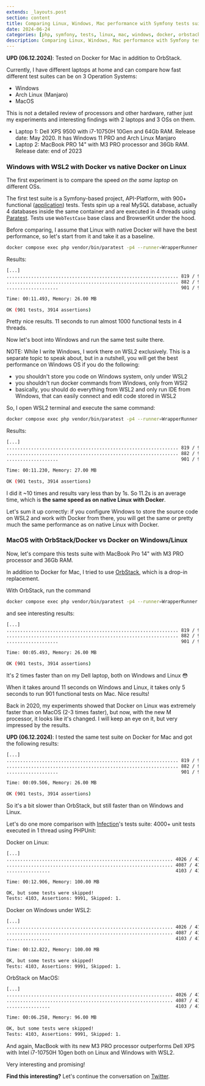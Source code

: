 ```yaml
---
extends: _layouts.post
section: content
title: Comparing Linux, Windows, Mac performance with Symfony tests suite on Docker
date: 2024-06-24
categories: [php, symfony, tests, linux, mac, windows, docker, orbstack]
description: Comparing Linux, Windows, Mac performance with Symfony tests suite.
---
```


**UPD (06.12.2024)**: Tested on Docker for Mac in addition to OrbStack. 

Currently, I have different laptops at home and can compare how fast different test suites can be on 3 Operation Systems:

- Windows
- Arch Linux (Manjaro)
- MacOS

This is not a detailed review of processors and other hardware, rather just my experiments and interesting findings with 2 laptops and 3 OSs on them.

- Laptop 1: Dell XPS 9500 with i7-10750H 10Gen and 64Gb RAM. Release date: May 2020. It has Windows 11 PRO and Arch Linux Manjaro
- Laptop 2: MacBook PRO 14" with M3 PRO processor and 36Gb RAM. Release date: end of 2023

### Windows with WSL2 with Docker vs native Docker on Linux

The first experiment is to compare the speed _on the same laptop_ on different OSs.

The first test suite is a Symfony-based project, API-Platform, with 900+ functional ([application](https://symfony.com/doc/current/testing.html#write-your-first-application-test)) tests. Tests spin up a real MySQL database, actually 4 databases inside the same container and are executed in 4 threads using [Paratest](https://github.com/paratestphp/paratest). Tests use `WebTestCase` base class and BrowserKit under the hood.

Before comparing, I assume that Linux with native Docker will have the best performance, so let's start from it and take it as a baseline.

```bash
docker compose exec php vendor/bin/paratest -p4 --runner=WrapperRunner
```

Results:

```bash
[...]
............................................................... 819 / 901 ( 90%)
............................................................... 882 / 901 ( 97%)
...................                                             901 / 901 (100%)

Time: 00:11.493, Memory: 26.00 MB

OK (901 tests, 3914 assertions)
```

Pretty nice results. 11 seconds to run almost 1000 functional tests in 4 threads.

Now let's boot into Windows and run the same test suite there.

NOTE: While I write Windows, I work there on WSL2 exclusively. This is a separate topic to speak about, but in a nutshell, you will get the best performance on Windows OS if you do the following:

- you shouldn't store you code on Windows system, only under WSL2
- you shouldn't run docker commands from Windows, only from WSl2
- basically, you should do everything from WSL2 and only run IDE from Windows, that can easily connect and edit code stored in WSL2

So, I open WSL2 terminal and execute the same command:

```bash
docker compose exec php vendor/bin/paratest -p4 --runner=WrapperRunner
```

Results:

```bash
[...]
............................................................... 819 / 901 ( 90%)
............................................................... 882 / 901 ( 97%)
...................                                             901 / 901 (100%)

Time: 00:11.230, Memory: 27.00 MB

OK (901 tests, 3914 assertions)
```

I did it ~10 times and results vary less than by 1s. So 11.2s is an average time, which is **the same speed as on native Linux with Docker**.

Let's sum it up correctly: if you configure Windows to store the source code on WSL2 and work with Docker from there, you will get the same or pretty much the same performance as on native Linux with Docker. 

### MacOS with OrbStack/Docker vs Docker on Windows/Linux

Now, let's compare this tests suite with MacBook Pro 14" with M3 PRO processor and 36Gb RAM.

In addition to Docker for Mac, I tried to use [OrbStack](https://orbstack.dev/), which is a drop-in replacement.

With OrbStack, run the command

```bash
docker compose exec php vendor/bin/paratest -p4 --runner=WrapperRunner
```

and see interesting results:

```bash
[...]
............................................................... 819 / 901 ( 90%)
............................................................... 882 / 901 ( 97%)
...................                                             901 / 901 (100%)

Time: 00:05.493, Memory: 26.00 MB

OK (901 tests, 3914 assertions)
```

It's 2 times faster than on my Dell laptop, both on Windows and Linux 😳

When it takes around 11 seconds on Windows and Linux, it takes only 5 seconds to run 901 functional tests on Mac. Nice results!

Back in 2020, my experiments showed that Docker on Linux was extremely faster than on MacOS (2-3 times faster), but now, with the new M processor, it looks like it's changed. I will keep an eye on it, but very impressed by the results.

**UPD (06.12.2024)**: I tested the same test suite on Docker for Mac and got the following results:

```bash
[...]
............................................................... 819 / 901 ( 90%)
............................................................... 882 / 901 ( 97%)
...................                                             901 / 901 (100%)

Time: 00:09.506, Memory: 26.00 MB

OK (901 tests, 3914 assertions)
```

So it's a bit slower than OrbStack, but still faster than on Windows and Linux.

Let's do one more comparison with [Infection](https://infection.github.io/guide/)'s tests suite: 4000+ unit tests executed in 1 thread using PHPUnit:

Docker on Linux:

```bash
[...]
............................................................. 4026 / 4103 ( 98%)
............................................................. 4087 / 4103 ( 99%)
................                                              4103 / 4103 (100%)

Time: 00:12.906, Memory: 100.00 MB

OK, but some tests were skipped!
Tests: 4103, Assertions: 9991, Skipped: 1.
```

Docker on Windows under WSL2:

```bash
[...]
............................................................. 4026 / 4103 ( 98%)
............................................................. 4087 / 4103 ( 99%)
................                                              4103 / 4103 (100%)

Time: 00:12.822, Memory: 100.00 MB

OK, but some tests were skipped!
Tests: 4103, Assertions: 9991, Skipped: 1.
```

OrbStack on MacOS:

```bash
[...]
............................................................. 4026 / 4103 ( 98%)
............................................................. 4087 / 4103 ( 99%)
................                                              4103 / 4103 (100%)

Time: 00:06.258, Memory: 96.00 MB

OK, but some tests were skipped!
Tests: 4103, Assertions: 9991, Skipped: 1.
```

And again, MacBook with its new M3 PRO processor outperforms Dell XPS with Intel i7-10750H 10gen both on Linux and Windows with WSL2.

Very interesting and promising!

<p class="my-12 text-center">
    <b>Find this interesting?</b> Let's continue the conversation on <a href="https://x.com/maks_rafalko/status/1804868289732002283" rel="nofollow">Twitter</a>.
</p>
